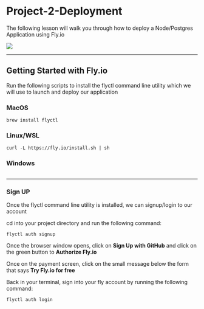 # Project-2-Deployment

The following lesson will walk you through how to deploy a Node/Postgres Application using Fly.io

<img src="https://simplecore.intel.com/intel-capital/wp-content/uploads/sites/99/Fly.io-logo_1536x600.jpg"/>

<hr />

## Getting Started with Fly.io

Run the following scripts to install the flyctl command line utility which we will use to launch and deploy our application

### MacOS

``` brew install flyctl ```

### Linux/WSL 

``` curl -L https://fly.io/install.sh | sh ```

### Windows

``` iwr https://fly.io/install.ps1 -useb | iex
 ```
 
<hr />
 
### Sign UP 
 
Once the flyctl command line utility is installed, we can signup/login to our account

cd into your project directory and run the following command:

``` flyctl auth signup ```

Once the browser window opens, click on **Sign Up with GitHub** and click on the green button to **Authorize Fly.io**

Once on the payment screen, click on the small message below the form that says **Try Fly.io for free**

Back in your terminal, sign into your fly account by running the following command:

``` flyctl auth login ```









 
 
 
 
 
 
 
 
 
 
 
 
 
 
 
 
 
 
 
 
 
 
 
 
 
 
 
 
 
 
 
 
 
 

